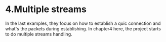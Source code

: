 # 4.Multiple streams
In the last examples, they focus on how to establish a quic connection and what's the packets during establishing. In 
chapter4 here, the project starts to do multiple streams handling.

